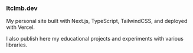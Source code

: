 ### ltclmb.dev

My personal site built with Next.js, TypeScript, TailwindCSS, and deployed with Vercel.

I also publish here my educational projects and experiments with various libraries.
